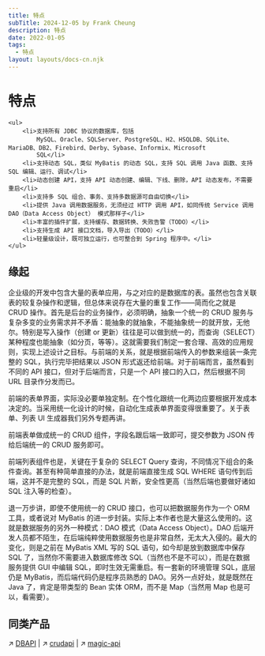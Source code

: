 ```yaml
---
title: 特点
subTitle: 2024-12-05 by Frank Cheung
description: 特点
date: 2022-01-05
tags:
  - 特点
layout: layouts/docs-cn.njk
---
```

# 特点
<section>
    <a name="point"></a>

    <ul>
        <li>支持所有 JDBC 协议的数据库，包括
            MySQL、Oracle、SQLServer、PostgreSQL、H2、HSQLDB、SQLite、MariaDB、DB2、Firebird、Derby、Sybase、Informix、Microsoft
            SQL</li>
        <li>支持动态 SQL，类似 MyBatis 的动态 SQL，支持 SQL 调用 Java 函数、支持 SQL 编辑、运行、调试</li>
        <li>动态创建 API，支持 API 动态创建、编辑、下线、删除，API 动态发布，不需要重启</li>
        <li>支持多 SQL 组合、事务、支持多数据源可自由切换</li>
        <li>提供 Java 调用数据服务，无须经过 HTTP 调用 API，如同传统 Service 调用 DAO（Data Access Object） 模式那样子</li>
        <li>丰富的插件扩展，支持缓存、数据转换、失败告警（TODO）</li>
        <li>支持生成 API 接口文档，导入导出（TODO）</li>
        <li>轻量级设计，既可独立运行，也可整合到 Spring 程序中。</li>
    </ul>
</section>

<section>
    <a name="start"></a>
    <h2>缘起</h2>
    <p>
        企业级的开发中包含大量的表单应用，与之对应的是数据库的表。虽然也包含关联表的较复杂操作和逻辑，但总体来说存在大量的重复工作——简而化之就是 CRUD 操作。首先是后台的业务操作，必须明确，抽象一个统一的 CRUD
        服务与复杂多变的业务需求并不矛盾：能抽象的就抽象，不能抽象统一的就开放，无他尔。特别是写入操作（创建 or
        更新）往往是可以做到统一的，而查询（SELECT）某种程度也能抽象（如分页，等等）。这就需要我们制定一套合理、高效的应用规则，实现上述设计之目标。与前端的关系，就是根据前端传入的参数来组装一条完整的
        SQL，执行完毕把结果以
        JSON 形式返还给前端。对于前端而言，虽然看到不同的 API 接口，但对于后端而言，只是一个 API 接口的入口，然后根据不同 URL 目录作分发而已。
    </p>
    <p>
        前端的表单界面，实际没必要单独定制。在个性化跟统一化两边应要根据开发成本决定的。当采用统一化设计的时候，自动化生成表单界面变得很重要了。关于表单、列表 UI 生成器我们另外专题再讲。
    </p>
    <p>
        前端表单做成统一的 CRUD 组件，字段名跟后端一致即可，提交参数为 JSON 传给后端统一的 CRUD 服务即可。
    </p>
    <p>
        前端列表组件也是，关键在于复杂的 SELECT Query 查询，不同情况下组合的条件查询。甚至有种简单直接的办法，就是前端直接生成 SQL WHERE 语句传到后端，这并不是完整的 SQL，而是 SQL
        片断，安全性更高（当然后端也要做好诸如 SQL 注入等的检查）。
    </p>
    <p>
        退一万步讲，即使不使用统一的 CRUD 接口，也可以把数据服务作为一个 ORM 工具，或者说对 MyBatis 的进一步封装。实际上本作者也是大量这么使用的。这就是数据服务的另外一种模式：DAO 模式（Data
        Access Object）。DAO 后端开发人员都不陌生，在后端纯粹使用数据服务也是非常自然，无太大入侵的。最大的变化，则是之前在 MyBatis XML 写的 SQL 语句，如今却是放到数据库中保存 SQL
        了，当然你不需要进入数据库修改 SQL（当然也不是不可以），而是在数据服务提供 GUI 中编辑 SQL，即时生效无需重启。有一套新的环境管理 SQL，底层仍是 MyBatis，而后端代码仍是程序员熟悉的
        DAO。另外一点好处，就是既然在 Java 了，肯定是带类型的 Bean 实体 ORM，而不是 Map（当然用 Map 也是可以，看需要）。
    </p>
</section>

<h2>同类产品</h2>
<p> <span class="external-link">
        <span>↗</span>
    </span>
    <a href="https://www.51dbapi.com/" target="_blank">DBAPI</a> | 
    <span class="external-link">
        <span>↗</span>
    </span>
    <a href="https://crudapi.cn/" target="_blank">crudapi</a> | 
    <span class="external-link">
        <span>↗</span>
    </span>
    <a href="https://www.ssssssss.org/" target="_blank">magic-api</a>
</p>
